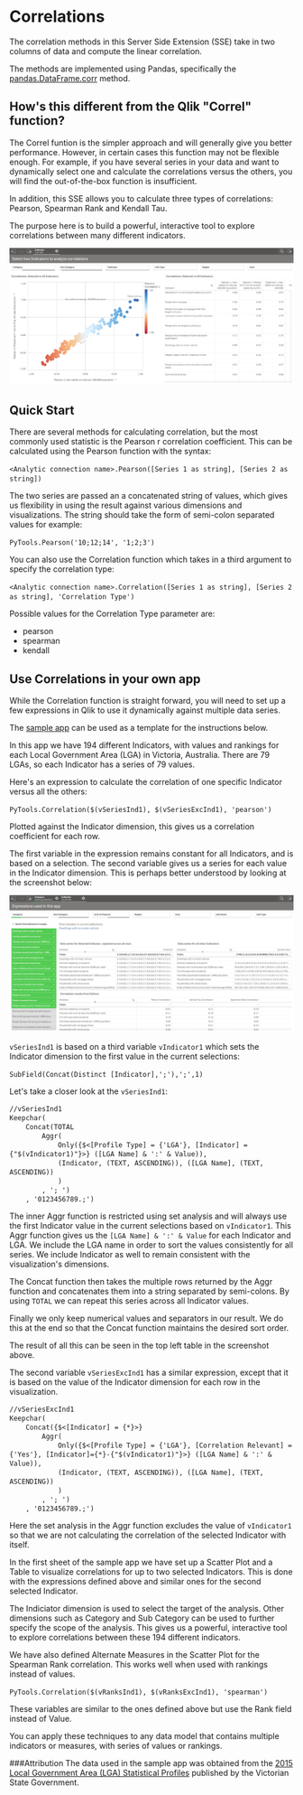 # Correlations

The correlation methods in this Server Side Extension (SSE) take in two columns of data and compute the linear correlation. 

The methods are implemented using Pandas, specifically the [pandas.DataFrame.corr](https://pandas.pydata.org/pandas-docs/stable/generated/pandas.DataFrame.corr.html) method.

## How's this different from the Qlik "Correl" function?

The Correl funtion is the simpler approach and will generally give you better performance. However, in certain cases this function may not be flexible enough. For example, if you have several series in your data and want to dynamically select one and calculate the correlations versus the others, you will find the out-of-the-box function is insufficient.

In addition, this SSE allows you to calculate three types of correlations: Pearson, Spearman Rank and Kendall Tau. 

The purpose here is to build a powerful, interactive tool to explore correlations between many different indicators.

![Dynamic correlations for 194 Indicators](images/Correlations-00.png)

## Quick Start

There are several methods for calculating correlation, but the most commonly used statistic is the Pearson r correlation coefficient. This can be calculated using the Pearson function with the syntax:

`<Analytic connection name>.Pearson([Series 1 as string], [Series 2 as string])`

The two series are passed an a concatenated string of values, which gives us flexibility in using the result against various dimensions and visualizations. The string should take the form of semi-colon separated values for example:

`PyTools.Pearson('10;12;14', '1;2;3')`

You can also use the Correlation function which takes in a third argument to specify the correlation type:

`<Analytic connection name>.Correlation([Series 1 as string], [Series 2 as string], 'Correlation Type')`

Possible values for the Correlation Type parameter are: 
- pearson
- spearman
- kendall

## Use Correlations in your own app

While the Correlation function is straight forward, you will need to set up a few expressions in Qlik to use it dynamically against multiple data series.

The [sample app](Sample_App_Correlations.qvf) can be used as a template for the instructions below.

In this app we have 194 different Indicators, with values and rankings for each Local Government Area (LGA) in Victoria, Australia. There are 79 LGAs, so each Indicator has a series of 79 values. 

Here's an expression to calculate the correlation of one specific Indicator versus all the others:

`PyTools.Correlation($(vSeriesInd1), $(vSeriesExcInd1), 'pearson')`

Plotted against the Indicator dimension, this gives us a correlation coefficient for each row.

The first variable in the expression remains constant for all Indicators, and is based on a selection. The second variable gives us a series for each value in the Indicator dimension. This is perhaps better understood by looking at the screenshot below:

![Steps to get to the correlation](images/Correlations-01.png)

`vSeriesInd1` is based on a third variable `vIndicator1` which sets the Indicator dimension to the first value in the current selections:

`SubField(Concat(Distinct [Indicator],';'),';',1)`

Let's take a closer look at the `vSeriesInd1`:

```
//vSeriesInd1
Keepchar(
	Concat(TOTAL
		Aggr(
		    Only({$<[Profile Type] = {'LGA'}, [Indicator] = {"$(vIndicator1)"}>} ([LGA Name] & ':' & Value)), 
		    (Indicator, (TEXT, ASCENDING)), ([LGA Name], (TEXT, ASCENDING))
		    ) 
		, '; ')
	, '0123456789.;')
```

The inner Aggr function is restricted using set analysis and will always use the first Indicator value in the current selections based on `vIndicator1`. This Aggr function gives us the `[LGA Name] & ':' & Value` for each Indicator and LGA. We include the LGA name in order to sort the values consistently for all series. We include Indicator as well to remain consistent with the visualization's dimensions.

The Concat function then takes the multiple rows returned by the Aggr function and concatenates them into a string separated by semi-colons. By using `TOTAL` we can repeat this series across all Indicator values.

Finally we only keep numerical values and separators in our result. We do this at the end so that the Concat function maintains the desired sort order.

The result of all this can be seen in the top left table in the screenshot above.

The second variable `vSeriesExcInd1` has a similar expression, except that it is based on the value of the Indicator dimension for each row in the visualization. 

```
//vSeriesExcInd1
Keepchar(
	Concat({$<[Indicator] = {*}>}
		Aggr(
		    Only({$<[Profile Type] = {'LGA'}, [Correlation Relevant] = {'Yes'}, [Indicator]={*}-{"$(vIndicator1)"}>} ([LGA Name] & ':' & Value)), 
		    (Indicator, (TEXT, ASCENDING)), ([LGA Name], (TEXT, ASCENDING))
		    ) 
		, '; ')
    , '0123456789.;')
```

Here the set analysis in the Aggr function excludes the value of `vIndicator1` so that we are not calculating the correlation of the selected Indicator with itself. 

In the first sheet of the sample app we have set up a Scatter Plot and a Table to visualize correlations for up to two selected Indicators. This is done with the expressions defined above and similar ones for the second selected Indicator. 

The Indiciator dimension is used to select the target of the analysis. Other dimensions such as Category and Sub Category can be used to further specify the scope of the analysis. This gives us a powerful, interactive tool to explore correlations between these 194 different indicators.

We have also defined Alternate Measures in the Scatter Plot for the Spearman Rank correlation. This works well when used with rankings instead of values.

`PyTools.Correlation($(vRanksInd1), $(vRanksExcInd1), 'spearman')`

These variables are similar to the ones defined above but use the Rank field instead of Value. 

You can apply these techniques to any data model that contains multiple indicators or measures, with series of values or rankings.

###Attribution
The data used in the sample app was obtained from the [2015 Local Government Area (LGA) Statistical Profiles](https://www2.health.vic.gov.au/about/reporting-planning-data/gis-and-planning-products/geographical-profiles) published by the Victorian State Government.

